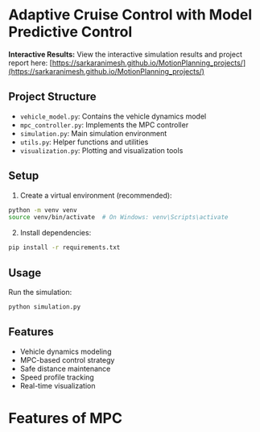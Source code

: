 # Adaptive Cruise Control with Model Predictive Control

**Interactive Results:**
View the interactive simulation results and project report here: [https://sarkaranimesh.github.io/MotionPlanning_projects/](https://sarkaranimesh.github.io/MotionPlanning_projects/)

## Project Structure

- `vehicle_model.py`: Contains the vehicle dynamics model
- `mpc_controller.py`: Implements the MPC controller
- `simulation.py`: Main simulation environment
- `utils.py`: Helper functions and utilities
- `visualization.py`: Plotting and visualization tools

## Setup

1. Create a virtual environment (recommended):
```bash
python -m venv venv
source venv/bin/activate  # On Windows: venv\Scripts\activate
```

2. Install dependencies:
```bash
pip install -r requirements.txt
```

## Usage

Run the simulation:
```bash
python simulation.py
```

## Features

- Vehicle dynamics modeling
- MPC-based control strategy
- Safe distance maintenance
- Speed profile tracking
- Real-time visualization 

# Features of MPC
